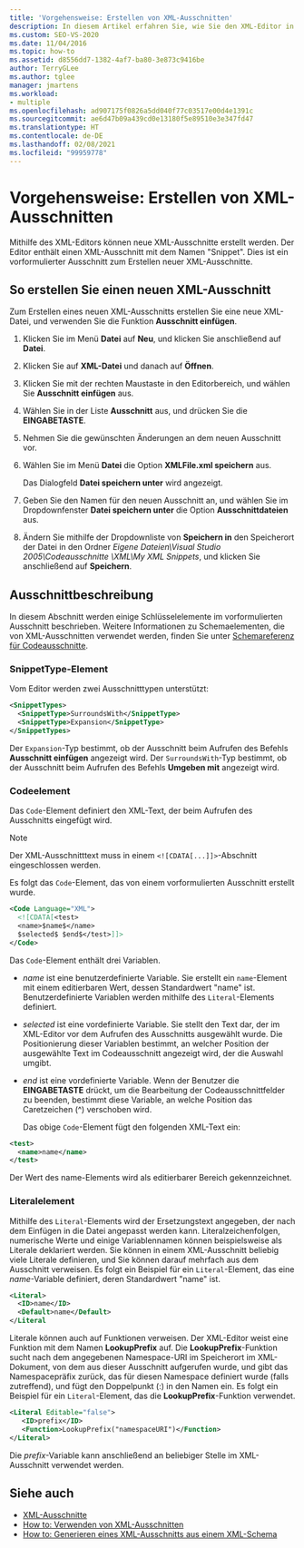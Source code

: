 ```yaml
---
title: 'Vorgehensweise: Erstellen von XML-Ausschnitten'
description: In diesem Artikel erfahren Sie, wie Sie den XML-Editor in Visual Studio verwenden, um XML-Ausschnitte zu erstellen, mit denen Sie XML-Dateien schneller erstellen können.
ms.custom: SEO-VS-2020
ms.date: 11/04/2016
ms.topic: how-to
ms.assetid: d8556dd7-1382-4af7-ba80-3e873c9416be
author: TerryGLee
ms.author: tglee
manager: jmartens
ms.workload:
- multiple
ms.openlocfilehash: ad907175f0826a5dd040f77c03517e00d4e1391c
ms.sourcegitcommit: ae6d47b09a439cd0e13180f5e89510e3e347fd47
ms.translationtype: HT
ms.contentlocale: de-DE
ms.lasthandoff: 02/08/2021
ms.locfileid: "99959778"
---
```

# <a name="how-to-create-xml-snippets"></a>Vorgehensweise: Erstellen von XML-Ausschnitten

Mithilfe des XML-Editors können neue XML-Ausschnitte erstellt werden. Der Editor enthält einen XML-Ausschnitt mit dem Namen "Snippet". Dies ist ein vorformulierter Ausschnitt zum Erstellen neuer XML-Ausschnitte.

## <a name="to-create-a-new-xml-snippet"></a>So erstellen Sie einen neuen XML-Ausschnitt

Zum Erstellen eines neuen XML-Ausschnitts erstellen Sie eine neue XML-Datei, und verwenden Sie die Funktion **Ausschnitt einfügen**.

1. Klicken Sie im Menü **Datei** auf **Neu**, und klicken Sie anschließend auf **Datei**.

2. Klicken Sie auf **XML-Datei** und danach auf **Öffnen**.

3. Klicken Sie mit der rechten Maustaste in den Editorbereich, und wählen Sie **Ausschnitt einfügen** aus.

4. Wählen Sie in der Liste **Ausschnitt** aus, und drücken Sie die **EINGABETASTE**.

5. Nehmen Sie die gewünschten Änderungen an dem neuen Ausschnitt vor.

6. Wählen Sie im Menü **Datei** die Option **XMLFile.xml speichern** aus.

     Das Dialogfeld **Datei speichern unter** wird angezeigt.

7. Geben Sie den Namen für den neuen Ausschnitt an, und wählen Sie im Dropdownfenster **Datei speichern unter** die Option **Ausschnittdateien** aus.

8. Ändern Sie mithilfe der Dropdownliste von **Speichern in** den Speicherort der Datei in den Ordner *Eigene Dateien\Visual Studio 2005\Codeausschnitte \XML\My XML Snippets*, und klicken Sie anschließend auf **Speichern**.

## <a name="snippet-description"></a>Ausschnittbeschreibung

In diesem Abschnitt werden einige Schlüsselelemente im vorformulierten Ausschnitt beschrieben. Weitere Informationen zu Schemaelementen, die von XML-Ausschnitten verwendet werden, finden Sie unter [Schemareferenz für Codeausschnitte](../ide/code-snippets-schema-reference.md).

### <a name="snippettype-element"></a>SnippetType-Element

Vom Editor werden zwei Ausschnitttypen unterstützt:

```xml
<SnippetTypes>
  <SnippetType>SurroundsWith</SnippetType>
  <SnippetType>Expansion</SnippetType>
</SnippetTypes>
```

Der `Expansion`-Typ bestimmt, ob der Ausschnitt beim Aufrufen des Befehls **Ausschnitt einfügen** angezeigt wird. Der `SurroundsWith`-Typ bestimmt, ob der Ausschnitt beim Aufrufen des Befehls **Umgeben mit** angezeigt wird.

### <a name="code-element"></a>Codeelement

Das `Code`-Element definiert den XML-Text, der beim Aufrufen des Ausschnitts eingefügt wird.

> [!NOTE]
> Der XML-Ausschnitttext muss in einem `<![CDATA[...]]>`-Abschnitt eingeschlossen werden.

Es folgt das `Code`-Element, das von einem vorformulierten Ausschnitt erstellt wurde.

```xml
<Code Language="XML">
  <![CDATA[<test>
  <name>$name$</name>
  $selected$ $end$</test>]]>
</Code>
```

Das `Code`-Element enthält drei Variablen.

- $name$ ist eine benutzerdefinierte Variable. Sie erstellt ein `name`-Element mit einem editierbaren Wert, dessen Standardwert "name" ist. Benutzerdefinierte Variablen werden mithilfe des `Literal`-Elements definiert.

- $selected$ ist eine vordefinierte Variable. Sie stellt den Text dar, der im XML-Editor vor dem Aufrufen des Ausschnitts ausgewählt wurde. Die Positionierung dieser Variablen bestimmt, an welcher Position der ausgewählte Text im Codeausschnitt angezeigt wird, der die Auswahl umgibt.

- $end$ ist eine vordefinierte Variable. Wenn der Benutzer die **EINGABETASTE** drückt, um die Bearbeitung der Codeausschnittfelder zu beenden, bestimmt diese Variable, an welche Position das Caretzeichen (^) verschoben wird.

  Das obige `Code`-Element fügt den folgenden XML-Text ein:

```xml
<test>
  <name>name</name>
</test>
```

Der Wert des name-Elements wird als editierbarer Bereich gekennzeichnet.

### <a name="literal-element"></a>Literalelement

Mithilfe des `Literal`-Elements wird der Ersetzungstext angegeben, der nach dem Einfügen in die Datei angepasst werden kann. Literalzeichenfolgen, numerische Werte und einige Variablennamen können beispielsweise als Literale deklariert werden. Sie können in einem XML-Ausschnitt beliebig viele Literale definieren, und Sie können darauf mehrfach aus dem Ausschnitt verweisen. Es folgt ein Beispiel für ein `Literal`-Element, das eine $name$-Variable definiert, deren Standardwert "name" ist.

```xml
<Literal>
  <ID>name</ID>
  <Default>name</Default>
</Literal
```

Literale können auch auf Funktionen verweisen. Der XML-Editor weist eine Funktion mit dem Namen **LookupPrefix** auf. Die **LookupPrefix**-Funktion sucht nach dem angegebenen Namespace-URI im Speicherort im XML-Dokument, von dem aus dieser Ausschnitt aufgerufen wurde, und gibt das Namespacepräfix zurück, das für diesen Namespace definiert wurde (falls zutreffend), und fügt den Doppelpunkt (:) in den Namen ein. Es folgt ein Beispiel für ein `Literal`-Element, das die **LookupPrefix**-Funktion verwendet.

```xml
<Literal Editable="false">
   <ID>prefix</ID>
   <Function>LookupPrefix("namespaceURI")</Function>
</Literal>
```

Die $prefix$-Variable kann anschließend an beliebiger Stelle im XML-Ausschnitt verwendet werden.

## <a name="see-also"></a>Siehe auch

- [XML-Ausschnitte](../xml-tools/xml-snippets.md)
- [How to: Verwenden von XML-Ausschnitten](../xml-tools/how-to-use-xml-snippets.md)
- [How to: Generieren eines XML-Ausschnitts aus einem XML-Schema](../xml-tools/how-to-generate-an-xml-snippet-from-an-xml-schema.md)
